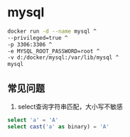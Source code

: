 # mysql

```bash
docker run -d --name mysql ^
--privileged=true ^
-p 3306:3306 ^
-e MYSQL_ROOT_PASSWORD=root ^
-v d:/docker/mysql:/var/lib/mysql ^
mysql
```

## 常见问题

1. select查询字符串匹配，大小写不敏感

```sql
select 'a' = 'A'
select cast('a' as binary) = 'A'
```

